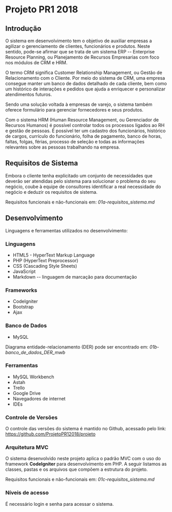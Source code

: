 # Projeto PR1 2018

## Introdução
O sistema em desenvolvimento tem o objetivo de auxiliar empresas a agilizar o gerenciamento de clientes, funcionários e produtos. Neste sentido, pode-se afirmar que se trata de um sistema ERP -- Enterprise Resource Planning, ou Planejamento de Recursos Empresarias com foco nos módulos de CRM e HRM.

O termo CRM significa Customer Relationship Management, ou Gestão de Relacionamento com o Cliente. Por meio do sistema de CRM, uma empresa consegue manter um banco de dados detalhado de cada cliente, bem como um histórico de interações e pedidos que ajuda a enriquecer e personalizar atendimentos futuros.

Sendo uma solução voltada à empresas de varejo, o sistema também oferece formulário para gerenciar fornecedores e seus produtos.

Com o sistema HRM (Human Resource Management, ou Gerenciador de Recursos Humanos) é possível controlar todos os processos ligados ao RH e gestão de pessoas. É possível ter um cadastro dos funcionários, histórico de cargos, currículo do funcionário, folha de pagamento, banco de horas, faltas, folgas, férias, processo de seleção e todas as informações relevantes sobre as pessoas trabalhando na empresa.


## Requisitos de Sistema

Embora o cliente tenha explicitado um conjunto de necessidades que deverão ser atendidas pelo sistema para solucionar o problema do seu negócio, coube à equipe de consultores identificar a real necessidade do negócio e deduzir os requisitos de sistema.

Requisitos funcionais e não-funcionais em: _01a-requisitos_sistema.md_

## Desenvolvimento
Linguagens e ferramentas utilizados no desenvolvimento:

### Linguagens
- HTML5 - HyperText Markup Language
- PHP (HyperText Preprocessor)
- CSS (Cascading Style Sheets)
- JavaScript
- Markdown -- linguagem de marcação para documentação

### Frameworks
- CodeIgniter
- Bootstrap
- Ajax

### Banco de Dados
- MySQL

Diagrama entidade-relacionamento (DER) pode ser encontrado em: _01b-banco_de_dados_DER_mwb_

### Ferramentas
- MySQL Workbench
- Astah
- Trello
- Google Drive
- Navegadores de internet
- IDEs

### Controle de Versões
O controle das versões do sistema é mantido no Github, acessado pelo link: https://github.com/ProjetoPR12018/projeto

### Arquitetura MVC
O sistema desenvolvido neste projeto aplica o padrão MVC com o uso do framework **CodeIgniter** para desenvolvimento em PHP. A seguir listamos as classes, pastas e os arquivos que compõem a estrutura do projeto.

Requisitos funcionais e não-funcionais em: _01c-requisitos_sistema.md_

### Níveis de acesso
É necessário login e senha para acessar o sistema.
